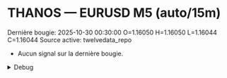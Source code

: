 # THANOS — EURUSD M5 (auto/15m)
Dernière bougie: 2025-10-30 00:30:00  O=1.16050  H=1.16050  L=1.16044  C=1.16044
Source active: twelvedata_repo

- Aucun signal sur la dernière bougie.

<details><summary>Debug</summary>

- TD_API_KEY manquant.

</details>